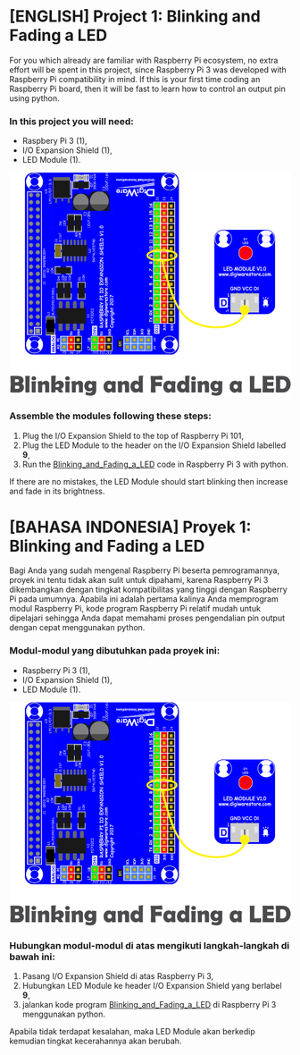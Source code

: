 # [ENGLISH] Project 1: Blinking and Fading a LED
For you which already are familiar with  Raspberry Pi ecosystem, no extra effort will be spent in this project, since Raspberry Pi 3 
was developed with  Raspberry Pi compatibility in mind. If this is your first time coding an  Raspberry Pi board, then it will be fast to learn how to control an output pin using python.

### In this project you will need:
* Raspbery Pi 3 (1),
* I/O Expansion Shield (1),
* LED Module (1).

<img src="/images/blinking and fading LED.png" height="400">

### Assemble the modules following these steps:
1. Plug the I/O Expansion Shield to the top of  Raspberry Pi 101,
2. Plug the LED Module to the header on the I/O Expansion Shield labelled **9**,
3. Run the [Blinking_and_Fading_a_LED](/01_Blinking_and_Fading_a_LED/Blinking_and_Fading_a_LED) code in Raspberry Pi 3 with python. 

If there are no mistakes, the LED Module should start blinking then increase and fade in its brightness.

# [BAHASA INDONESIA] Proyek 1: Blinking and Fading a LED
Bagi Anda yang sudah mengenal  Raspberry Pi beserta pemrogramannya, proyek ini tentu tidak akan sulit untuk dipahami, karena Raspberry Pi 3 dikembangkan dengan tingkat kompatibilitas yang tinggi dengan  Raspberry Pi pada umumnya. Apabila ini adalah pertama kalinya 
Anda memprogram modul Raspberry Pi, kode program  Raspberry Pi relatif mudah untuk dipelajari 
sehingga Anda dapat memahami proses pengendalian pin output dengan cepat menggunakan python.

### Modul-modul yang dibutuhkan pada proyek ini:
* Raspberry Pi 3 (1),
* I/O Expansion Shield (1),
* LED Module (1).

<img src="/images/blinking and fading LED.png" height="400">

### Hubungkan modul-modul di atas mengikuti langkah-langkah di bawah ini:
1. Pasang I/O Expansion Shield di atas Raspberry Pi 3,
2. Hubungkan LED Module ke header I/O Expansion Shield yang berlabel **9**,
3. jalankan kode program [Blinking_and_Fading_a_LED](/01_Blinking_and_Fading_a_LED/Blinking_and_Fading_a_LED) di Raspberry Pi 3 menggunakan python. 

Apabila tidak terdapat kesalahan, maka LED Module akan berkedip kemudian tingkat kecerahannya akan berubah.
